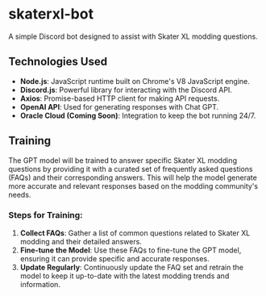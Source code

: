 # skaterxl-bot

A simple Discord bot designed to assist with Skater XL modding questions.

## Technologies Used

- **Node.js**: JavaScript runtime built on Chrome's V8 JavaScript engine.
- **Discord.js**: Powerful library for interacting with the Discord API.
- **Axios**: Promise-based HTTP client for making API requests.
- **OpenAI API**: Used for generating responses with Chat GPT.
- **Oracle Cloud (Coming Soon)**: Integration to keep the bot running 24/7.

## Training

The GPT model will be trained to answer specific Skater XL modding questions by providing it with a curated set of frequently asked questions (FAQs) and their corresponding answers. This will help the model generate more accurate and relevant responses based on the modding community's needs.

### Steps for Training:

1. **Collect FAQs**: Gather a list of common questions related to Skater XL modding and their detailed answers.
2. **Fine-tune the Model**: Use these FAQs to fine-tune the GPT model, ensuring it can provide specific and accurate responses.
3. **Update Regularly**: Continuously update the FAQ set and retrain the model to keep it up-to-date with the latest modding trends and information.
